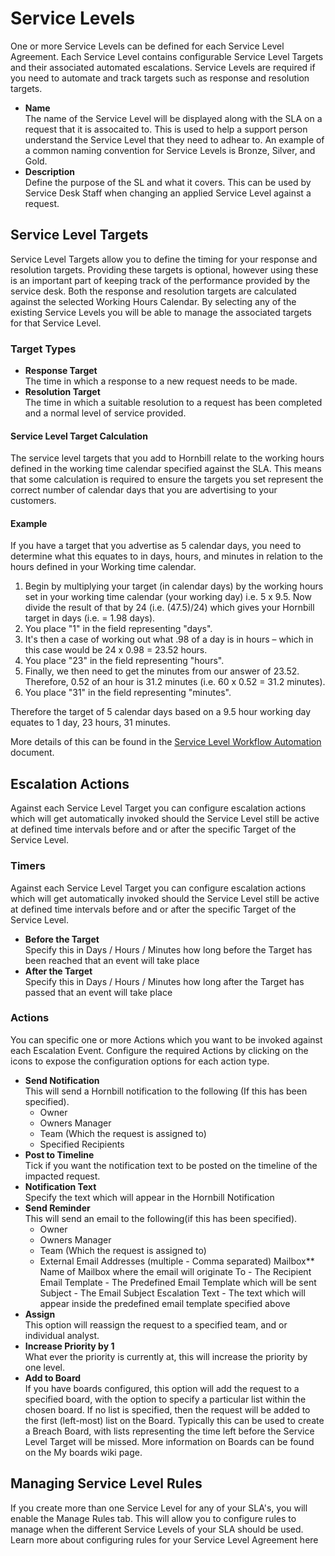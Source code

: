 # Service Levels
One or more Service Levels can be defined for each Service Level Agreement. Each Service Level contains configurable Service Level Targets and their associated automated escalations. Service Levels are required if you need to automate and track targets such as response and resolution targets.

* **Name**<br>The name of the Service Level will be displayed along with the SLA on a request that it is assocaited to. This is used to help a support person understand the Service Level that they need to adhear to. An example of a common naming convention for Service Levels is Bronze, Silver, and Gold.
* **Description**<br>Define the purpose of the SL and what it covers. This can be used by Service Desk Staff when changing an applied Service Level against a request.

## Service Level Targets
Service Level Targets allow you to define the timing for your response and resolution targets. Providing these targets is optional, however using these is an important part of keeping track of the performance provided by the service desk. Both the response and resolution targets are calculated against the selected Working Hours Calendar. By selecting any of the existing Service Levels you will be able to manage the associated targets for that Service Level.

### Target Types
* **Response Target**<br>The time in which a response to a new request needs to be made.
* **Resolution Target**<br>The time in which a suitable resolution to a request has been completed and a normal level of service provided.

#### Service Level Target Calculation
The service level targets that you add to Hornbill relate to the working hours defined in the working time calendar specified against the SLA. This means that some calculation is required to ensure the targets you set represent the correct number of calendar days that you are advertising to your customers.

#### Example
If you have a target that you advertise as 5 calendar days, you need to determine what this equates to in days, hours, and minutes in relation to the hours defined in your Working time calendar.

1) Begin by multiplying your target (in calendar days) by the working hours set in your working time calendar (your working day) i.e. 5 x 9.5. Now divide the result of that by 24 (i.e. (47.5)/24) which gives your Hornbill target in days (i.e. = 1.98 days).
2) You place "1" in the field representing "days".
3) It's then a case of working out what .98 of a day is in hours – which in this case would be 24 x 0.98 = 23.52 hours.
4) You place "23" in the field representing "hours".
5) Finally, we then need to get the minutes from our answer of 23.52. Therefore, 0.52 of an hour is 31.2 minutes (i.e. 60 x 0.52 = 31.2 minutes).
6) You place "31" in the field representing "minutes".

Therefore the target of 5 calendar days based on a 9.5 hour working day equates to 1 day, 23 hours, 31 minutes.

More details of this can be found in the [Service Level Workflow Automation](/servicemanager-user-guide/service-portfolio/service-level-agreements/automation) document.

## Escalation Actions
Against each Service Level Target you can configure escalation actions which will get automatically invoked should the Service Level still be active at defined time intervals before and or after the specific Target of the Service Level.

### Timers
Against each Service Level Target you can configure escalation actions which will get automatically invoked should the Service Level still be active at defined time intervals before and or after the specific Target of the Service Level.
* **Before the Target**<br>Specify this in Days / Hours / Minutes how long before the Target has been reached that an event will take place
* **After the Target**<br>Specify this in Days / Hours / Minutes how long after the Target has passed that an event will take place

### Actions
You can specific one or more Actions which you want to be invoked against each Escalation Event. Configure the required Actions by clicking on the icons to expose the configuration options for each action type.

* **Send Notification**<br>This will send a Hornbill notification to the following (If this has been specified).
    * Owner
    * Owners Manager
    * Team (Which the request is assigned to)
    * Specified Recipients
* **Post to Timeline**<br>Tick if you want the notification text to be posted on the timeline of the impacted request.
* **Notification Text**<br>Specify the text which will appear in the Hornbill Notification
* **Send Reminder**<br>This will send an email to the following(if this has been specified).
    * Owner
    * Owners Manager
    * Team (Which the request is assigned to)
    * External Email Addresses (multiple - Comma separated)
    Mailbox**<br>Name of Mailbox where the email will originate
    To - The Recipient
    Email Template - The Predefined Email Template which will be sent
    Subject - The Email Subject
    Escalation Text - The text which will appear inside the predefined email template specified above
* **Assign**<br>This option will reassign the request to a specified team, and or individual analyst.
* **Increase Priority by 1**<br>What ever the priority is currently at, this will increase the priority by one level.
* **Add to Board**<br>If you have boards configured, this option will add the request to a specified board, with the option to specify a particular list within the chosen board. If no list is specified, then the request will be added to the first (left-most) list on the Board. Typically this can be used to create a Breach Board, with lists representing the time left before the Service Level Target will be missed. More information on Boards can be found on the My boards wiki page.

## Managing Service Level Rules
If you create more than one Service Level for any of your SLA's, you will enable the Manage Rules tab. This will allow you to configure rules to manage when the different Service Levels of your SLA should be used. Learn more about configuring rules for your Service Level Agreement here

<!-- https://wiki.hornbill.com/index.php?title=Escalation_Actions -->